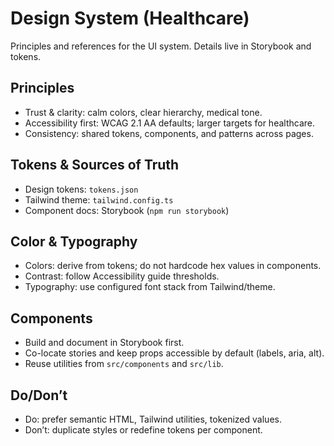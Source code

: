 # Design System (Healthcare)

Principles and references for the UI system. Details live in Storybook and tokens.

## Principles
- Trust & clarity: calm colors, clear hierarchy, medical tone.
- Accessibility first: WCAG 2.1 AA defaults; larger targets for healthcare.
- Consistency: shared tokens, components, and patterns across pages.

## Tokens & Sources of Truth
- Design tokens: `tokens.json`
- Tailwind theme: `tailwind.config.ts`
- Component docs: Storybook (`npm run storybook`)

## Color & Typography
- Colors: derive from tokens; do not hardcode hex values in components.
- Contrast: follow Accessibility guide thresholds.
- Typography: use configured font stack from Tailwind/theme.

## Components
- Build and document in Storybook first.
- Co-locate stories and keep props accessible by default (labels, aria, alt).
- Reuse utilities from `src/components` and `src/lib`.

## Do/Don’t
- Do: prefer semantic HTML, Tailwind utilities, tokenized values.
- Don’t: duplicate styles or redefine tokens per component.

